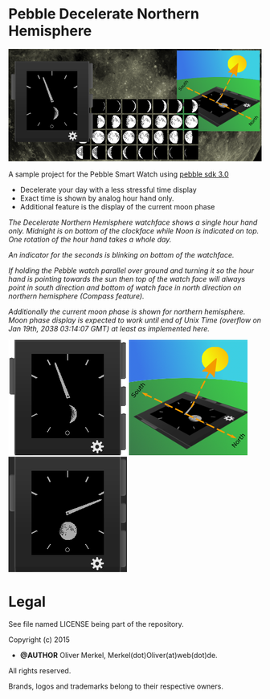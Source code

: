 Pebble Decelerate Northern Hemisphere
=====================================

![Marketing Banner](../res/decelerate720x320.png)

A sample project for the Pebble Smart Watch using [pebble sdk 3.0](https://developer.getpebble.com/sdk)

* Decelerate your day with a less stressful time display
* Exact time is shown by analog hour hand only.
* Additional feature is the display of the current moon phase

_The Decelerate Northern Hemisphere watchface shows a single hour hand only.
Midnight is on bottom of the clockface while Noon is indicated on top.
One rotation of the hour hand takes a whole day._

_An indicator for the seconds is blinking on bottom of the watchface._

_If holding the Pebble watch parallel over ground and turning it so the
hour hand is pointing towards the sun then top of the watch face will
always point in south direction and bottom of watch face in north
direction on northern hemisphere (Compass feature)._

_Additionally the current moon phase is shown for
northern hemisphere. Moon phase display is expected to work until end of
Unix Time (overflow on Jan 19th, 2038 03:14:07 GMT) at least as
implemented here._

![Watchface](../res/screenshot_watchface_1.png)
![Compass feature](../res/screenshot_compass_1.png)
![Just before full moon](../res/screenshot_watchface_2.png)

# Legal

See file named LICENSE being part of the repository.

Copyright (c) 2015

* __@AUTHOR__ Oliver Merkel, Merkel(dot)Oliver(at)web(dot)de.

All rights reserved.

Brands, logos and trademarks belong to their respective owners.
